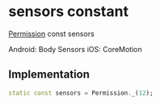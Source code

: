 


# sensors constant







[Permission](../../zego_uikit_prebuilt_live_audio_room/Permission-class.md) const sensors
  




<p>Android: Body Sensors
iOS: CoreMotion</p>



## Implementation

```dart
static const sensors = Permission._(12);
```







